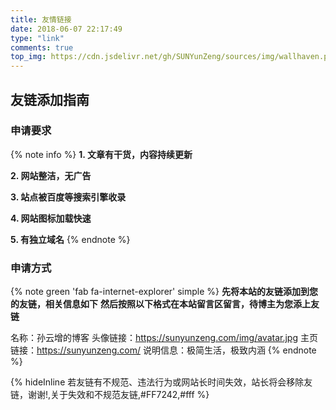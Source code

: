 ```yaml
---
title: 友情链接
date: 2018-06-07 22:17:49
type: "link"
comments: true
top_img: https://cdn.jsdelivr.net/gh/SUNYunZeng/sources/img/wallhaven.png
---
```


## 友链添加指南

### 申请要求

{% note info  %}
**1. 文章有干货，内容持续更新**

**2. 网站整洁，无广告**

**3. 站点被百度等搜索引擎收录**

**4. 网站图标加载快速**

**5. 有独立域名**
{% endnote %}

### 申请方式

{% note green 'fab fa-internet-explorer' simple %}
**先将本站的友链添加到您的友链，相关信息如下**
**然后按照以下格式在本站留言区留言，待博主为您添上友链**

名称：孙云增的博客
头像链接：https://sunyunzeng.com/img/avatar.jpg
主页链接：https://sunyunzeng.com/
说明信息：极简生活，极致内涵
{% endnote %}

{% hideInline 若友链有不规范、违法行为或网站长时间失效，站长将会移除友链，谢谢!,关于失效和不规范友链,#FF7242,#fff %}